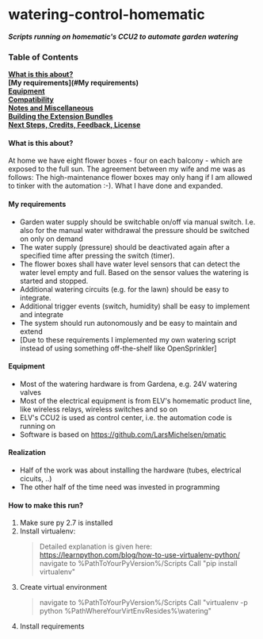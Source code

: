 # watering-control-homematic
**_Scripts running on homematic's CCU2 to automate garden watering_**

### Table of Contents
**[What is this about?](#What-is-this-about?)**<br>
**[My requirements](#My requirements)**<br>
**[Equipment](#Equipment)**<br>
**[Compatibility](#compatibility)**<br>
**[Notes and Miscellaneous](#notes-and-miscellaneous)**<br>
**[Building the Extension Bundles](#building-the-extension-bundles)**<br>
**[Next Steps, Credits, Feedback, License](#next-steps)**<br>

#### What is this about?
At home we have eight flower boxes - four on each balcony - which are exposed to the full sun. The agreement between my wife and me was as follows: The high-maintenance flower boxes may only hang if I am allowed to tinker with the automation :-). What I have done and expanded.

#### My requirements
* Garden water supply should be switchable on/off via manual switch. I.e. also for the manual water withdrawal the pressure should be switched on only on demand
* The water supply (pressure) should be deactivated again after a specified time after pressing the switch (timer).
* The flower boxes shall have water level sensors that can detect the water level empty and full.  Based on the sensor values the watering is started and stopped.
* Additional watering circuits (e.g. for the lawn) should be easy to integrate.
* Additional trigger events (switch, humidity) shall be easy to implement and integrate 
* The system should run autonomously and be easy to maintain and extend
* \[Due to these requirements I implemented my own watering script instead of using something off-the-shelf like OpenSprinkler\]


#### Equipment
* Most of the watering hardware is from Gardena, e.g. 24V watering valves
* Most of the electrical equipment is from ELV's homematic product line, like wireless relays, wireless switches and so on
* ELV's CCU2 is used as control center, i.e. the automation code is running on
* Software is based on https://github.com/LarsMichelsen/pmatic

#### Realization 
* Half of the work was about installing the hardware (tubes, electrical cicuits, ..)
* The other half of the time need was invested in programming

#### How to make this run?
1) Make sure py 2.7 is installed
2) Install virtualenv:
    > Detailed explanation is given here: https://learnpython.com/blog/how-to-use-virtualenv-python/
    > navigate to %PathToYourPyVersion%/Scripts
    > Call "pip install virtualenv"
3) Create virtual environment
    > navigate to %PathToYourPyVersion%/Scripts
    > Call "virtualenv -p python %PathWhereYourVirtEnvResides%\watering"
4) Install requirements
    > 
